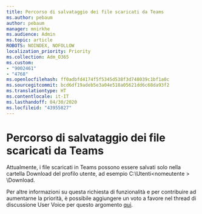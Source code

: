 ```yaml
---
title: Percorso di salvataggio dei file scaricati da Teams
ms.author: pebaum
author: pebaum
manager: mnirkhe
ms.audience: Admin
ms.topic: article
ROBOTS: NOINDEX, NOFOLLOW
localization_priority: Priority
ms.collection: Adm_O365
ms.custom:
- "9002461"
- "4768"
ms.openlocfilehash: ff0adbfd4174f5f5345d538f3d748039c1bf1a0c
ms.sourcegitcommit: bcd6df19adeb5e3a04e518a05621dd6c68da93f2
ms.translationtype: HT
ms.contentlocale: it-IT
ms.lasthandoff: 04/30/2020
ms.locfileid: "43955827"
---
```

# <a name="save-location-for-files-downloaded-from-teams"></a>Percorso di salvataggio dei file scaricati da Teams

Attualmente, i file scaricati in Teams possono essere salvati solo nella cartella Download del profilo utente, ad esempio C:\Utenti\<nomeutente > \Download.

Per altre informazioni su questa richiesta di funzionalità e per contribuire ad aumentarne la priorità, è possibile aggiungere un voto a favore nel thread di discussione User Voice per questo argomento [qui](https://microsoftteams.uservoice.com/forums/555103-public/suggestions/18693262-have-the-download-function-of-files-allow-you-to-s).
